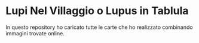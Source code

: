 # Lupi Nel Villaggio o Lupus in Tablula
In questo repository ho caricato tutte le carte che ho realizzato combinando immagini trovate online.

